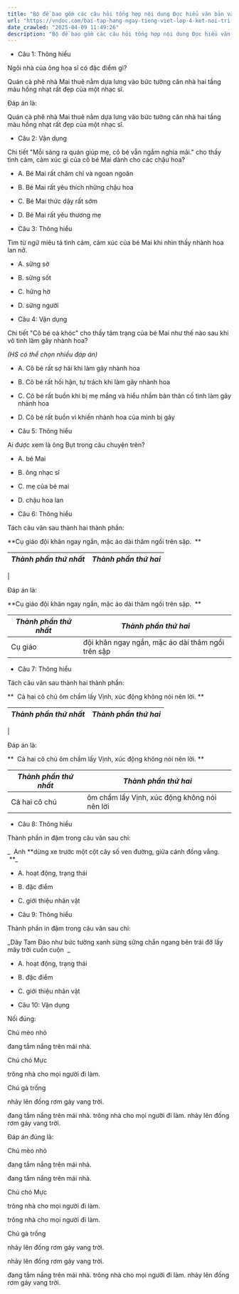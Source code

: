 ```yaml
---
title: "Bộ đề bao gồm các câu hỏi tổng hợp nội dung Đọc hiểu văn bản và Luyện từ và câu được học ở Tuần 20 trong chương trình Tiếng Việt lớp 4 Tập 2 Kết nối tri thức."
url: "https://vndoc.com/bai-tap-hang-ngay-tieng-viet-lop-4-ket-noi-tri-thuc-tuan-20-thu-2-334306"
date_crawled: "2025-04-09 11:49:26"
description: "Bộ đề bao gồm các câu hỏi tổng hợp nội dung Đọc hiểu văn bản và Luyện từ và câu được học ở Tuần 20 trong chương trình Tiếng Việt lớp 4 Tập 2 Kết nối tri thức."
---
```


* Câu 1:  Thông hiểu

Ngôi nhà của ông họa sĩ có đặc điểm gì?

Quán cà phê nhà Mai thuê nằm dựa lưng vào bức tường căn nhà hai tầng màu hồng nhạt rất đẹp của một nhạc sĩ.

Đáp án là:

Quán cà phê nhà Mai thuê nằm dựa lưng vào bức tường căn nhà hai tầng màu hồng nhạt rất đẹp của một nhạc sĩ.

* Câu 2:  Vận dụng

Chi tiết "Mỗi sáng ra quán giúp mẹ, cô bé vẫn ngắm nghía mãi." cho thấy tình cảm, cảm xúc gì của cô bé Mai dành cho các chậu hoa?

  * A. Bé Mai rất chăm chỉ và ngoan ngoãn 
  * B. Bé Mai rất yêu thích những chậu hoa 
  * C. Bé Mai thức dậy rất sớm 
  * D. Bé Mai rất yêu thương mẹ 



* Câu 3:  Thông hiểu

Tìm từ ngữ miêu tả tình cảm, cảm xúc của bé Mai khi nhìn thấy nhành hoa lan nở.

  * A. sững sờ 
  * B. sửng sốt 
  * C. hững hờ 
  * D. sững người 



* Câu 4:  Vận dụng

Chi tiết "Cô bé oà khóc" cho thấy tâm trạng của bé Mai như thế nào sau khi vô tình làm gãy nhành hoa?

_(HS có thể chọn nhiều đáp án)_

  * A. Cô bé rất sợ hãi khi làm gãy nhành hoa 
  * B. Cô bé rất hối hận, tự trách khi làm gãy nhành hoa 
  * C. Cô bé rất buồn khi bị mẹ mắng và hiểu nhầm bản thân cố tình làm gãy nhành hoa 
  * D. Cô bé rất buồn vì khiến nhành hoa của mình bị gãy 



* Câu 5:  Thông hiểu

Ai được xem là ông Bụt trong câu chuyện trên?

  * A. bé Mai 
  * B. ông nhạc sĩ 
  * C. mẹ của bé mai 
  * D. chậu hoa lan 



* Câu 6:  Thông hiểu

Tách câu văn sau thành hai thành phần:

**Cụ giáo đội khăn ngay ngắn, mặc áo dài thâm ngồi trên sập.  **

_Thành phần thứ nhất_|  _Thành phần thứ hai_  
---|---  
|   
  
Đáp án là:

**Cụ giáo đội khăn ngay ngắn, mặc áo dài thâm ngồi trên sập.  **

_Thành phần thứ nhất_|  _Thành phần thứ hai_  
---|---  
Cụ giáo| đội khăn ngay ngắn, mặc áo dài thâm ngồi trên sập||đội khăn ngay ngắn, mặc áo dài thâm ngồi trên sập.  
  
* Câu 7:  Thông hiểu

Tách câu văn sau thành hai thành phần:

**  Cả hai cô chú ôm chầm lấy Vịnh, xúc động không nói nên lời. **

_Thành phần thứ nhất_|  _Thành phần thứ hai_  
---|---  
|   
  
Đáp án là:

**  Cả hai cô chú ôm chầm lấy Vịnh, xúc động không nói nên lời. **

_Thành phần thứ nhất_|  _Thành phần thứ hai_  
---|---  
Cả hai cô chú| ôm chầm lấy Vịnh, xúc động không nói nên lời||ôm chầm lấy Vịnh, xúc động không nói nên lời.  
  
* Câu 8:  Thông hiểu

Thành phần in đậm trong câu văn sau chỉ:

_  Anh **dừng xe trước một cột cây số ven đường, giữa cánh đồng vắng.  **_

  * A. hoạt động, trạng thái 
  * B. đặc điểm 
  * C. giới thiệu nhân vật 



* Câu 9:  Thông hiểu

Thành phần in đậm trong câu văn sau chỉ:

_Dãy Tam Đảo như bức tường xanh sừng sững chắn ngang bên trái đỡ lấy mây trời cuồn cuộn  _

  * A. hoạt động, trạng thái 
  * B. đặc điểm 
  * C. giới thiệu nhân vật 



* Câu 10:  Vận dụng

Nối đúng:

Chú mèo nhỏ 

đang tắm nắng trên mái nhà. 

Chú chó Mực 

trông nhà cho mọi người đi làm. 

Chú gà trống 

nhảy lên đống rơm gáy vang trời. 

đang tắm nắng trên mái nhà.  trông nhà cho mọi người đi làm.  nhảy lên đống rơm gáy vang trời. 

Đáp án đúng là:

Chú mèo nhỏ 

đang tắm nắng trên mái nhà. 

đang tắm nắng trên mái nhà. 

Chú chó Mực 

trông nhà cho mọi người đi làm. 

trông nhà cho mọi người đi làm. 

Chú gà trống 

nhảy lên đống rơm gáy vang trời. 

nhảy lên đống rơm gáy vang trời. 

đang tắm nắng trên mái nhà.  trông nhà cho mọi người đi làm.  nhảy lên đống rơm gáy vang trời. 
